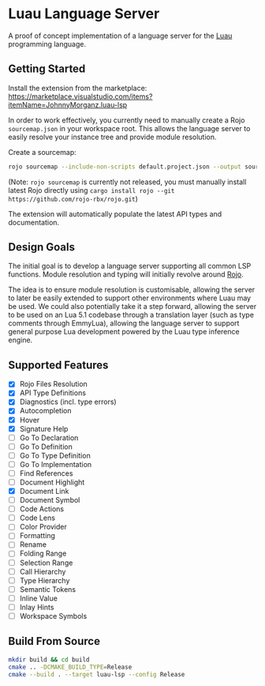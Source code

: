 # Luau Language Server

A proof of concept implementation of a language server for the [Luau](https://github.com/Roblox/luau) programming language.

## Getting Started

Install the extension from the marketplace: https://marketplace.visualstudio.com/items?itemName=JohnnyMorganz.luau-lsp

In order to work effectively, you currently need to manually create a Rojo `sourcemap.json` in your workspace root.
This allows the language server to easily resolve your instance tree and provide module resolution.

Create a sourcemap:

```sh
rojo sourcemap --include-non-scripts default.project.json --output sourcemap.json
```

(Note: `rojo sourcemap` is currently not released, you must manually install latest Rojo directly using `cargo install rojo --git https://github.com/rojo-rbx/rojo.git`)

The extension will automatically populate the latest API types and documentation.

## Design Goals

The initial goal is to develop a language server supporting all common LSP functions.
Module resolution and typing will initially revolve around [Rojo](https://github.com/JohnnyMorganz/luau-analyze-rojo).

The idea is to ensure module resolution is customisable, allowing the server to later be easily extended to support other environments where Luau may be used.
We could also potentially take it a step forward, allowing the server to be used on an Lua 5.1 codebase through a translation layer (such as type comments through EmmyLua), allowing the language server to support general purpose Lua development powered by the Luau type inference engine.

## Supported Features

- [x] Rojo Files Resolution
- [x] API Type Definitions
- [x] Diagnostics (incl. type errors)
- [x] Autocompletion
- [x] Hover
- [x] Signature Help
- [ ] Go To Declaration
- [ ] Go To Definition
- [ ] Go To Type Definition
- [ ] Go To Implementation
- [ ] Find References
- [ ] Document Highlight
- [x] Document Link
- [ ] Document Symbol
- [ ] Code Actions
- [ ] Code Lens
- [ ] Color Provider
- [ ] Formatting
- [ ] Rename
- [ ] Folding Range
- [ ] Selection Range
- [ ] Call Hierarchy
- [ ] Type Hierarchy
- [ ] Semantic Tokens
- [ ] Inline Value
- [ ] Inlay Hints
- [ ] Workspace Symbols

## Build From Source

```sh
mkdir build && cd build
cmake .. -DCMAKE_BUILD_TYPE=Release
cmake --build . --target luau-lsp --config Release
```
